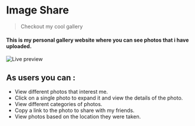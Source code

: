 # Image Share
> Checkout my cool gallery

#### This is my personal gallery website where you can see photos that i have uploaded.
![Live preview](http://i.imgur.com/bchrE9h.png)

## As users you can :
* View different photos that interest me.
* Click on a single photo to expand it and view the details of the photo.
* View different categories of photos.
* Copy a link to the photo to share with my friends.
* View photos based on the location they were taken.
